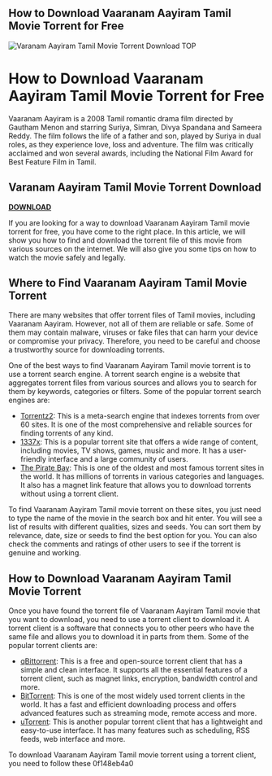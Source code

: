 ## How to Download Vaaranam Aayiram Tamil Movie Torrent for Free

 
![Varanam Aayiram Tamil Movie Torrent Download __TOP__](https://encrypted-tbn3.gstatic.com/images?q=tbn:ANd9GcTdd6vKKX1VE1cG0_rwUe6Uu1FDvMR5df1itEK18dQToPQK5d4AbaUMuSmc)

 
# How to Download Vaaranam Aayiram Tamil Movie Torrent for Free
 
Vaaranam Aayiram is a 2008 Tamil romantic drama film directed by Gautham Menon and starring Suriya, Simran, Divya Spandana and Sameera Reddy. The film follows the life of a father and son, played by Suriya in dual roles, as they experience love, loss and adventure. The film was critically acclaimed and won several awards, including the National Film Award for Best Feature Film in Tamil.
 
## Varanam Aayiram Tamil Movie Torrent Download


[**DOWNLOAD**](https://www.google.com/url?q=https%3A%2F%2Ffancli.com%2F2tLgku&sa=D&sntz=1&usg=AOvVaw2lEVJfR_6oiyH62qKWrk5r)

 
If you are looking for a way to download Vaaranam Aayiram Tamil movie torrent for free, you have come to the right place. In this article, we will show you how to find and download the torrent file of this movie from various sources on the internet. We will also give you some tips on how to watch the movie safely and legally.
 
## Where to Find Vaaranam Aayiram Tamil Movie Torrent
 
There are many websites that offer torrent files of Tamil movies, including Vaaranam Aayiram. However, not all of them are reliable or safe. Some of them may contain malware, viruses or fake files that can harm your device or compromise your privacy. Therefore, you need to be careful and choose a trustworthy source for downloading torrents.
 
One of the best ways to find Vaaranam Aayiram Tamil movie torrent is to use a torrent search engine. A torrent search engine is a website that aggregates torrent files from various sources and allows you to search for them by keywords, categories or filters. Some of the popular torrent search engines are:
 
- [Torrentz2](https://torrentz2.eu/): This is a meta-search engine that indexes torrents from over 60 sites. It is one of the most comprehensive and reliable sources for finding torrents of any kind.
- [1337x](https://1337x.to/): This is a popular torrent site that offers a wide range of content, including movies, TV shows, games, music and more. It has a user-friendly interface and a large community of users.
- [The Pirate Bay](https://thepiratebay.org/): This is one of the oldest and most famous torrent sites in the world. It has millions of torrents in various categories and languages. It also has a magnet link feature that allows you to download torrents without using a torrent client.

To find Vaaranam Aayiram Tamil movie torrent on these sites, you just need to type the name of the movie in the search box and hit enter. You will see a list of results with different qualities, sizes and seeds. You can sort them by relevance, date, size or seeds to find the best option for you. You can also check the comments and ratings of other users to see if the torrent is genuine and working.
 
## How to Download Vaaranam Aayiram Tamil Movie Torrent
 
Once you have found the torrent file of Vaaranam Aayiram Tamil movie that you want to download, you need to use a torrent client to download it. A torrent client is a software that connects you to other peers who have the same file and allows you to download it in parts from them. Some of the popular torrent clients are:

- [qBittorrent](https://www.qbittorrent.org/): This is a free and open-source torrent client that has a simple and clean interface. It supports all the essential features of a torrent client, such as magnet links, encryption, bandwidth control and more.
- [BitTorrent](https://www.bittorrent.com/): This is one of the most widely used torrent clients in the world. It has a fast and efficient downloading process and offers advanced features such as streaming mode, remote access and more.
- [uTorrent](https://www.utorrent.com/): This is another popular torrent client that has a lightweight and easy-to-use interface. It has many features such as scheduling, RSS feeds, web interface and more.

To download Vaaranam Aayiram Tamil movie torrent using a torrent client, you need to follow these
 0f148eb4a0

